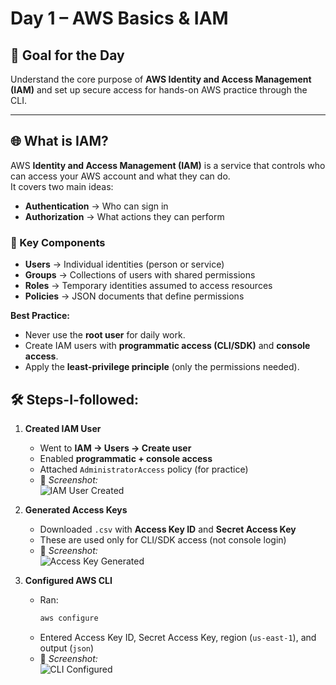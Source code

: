 # Day 1 – AWS Basics & IAM

## 🎯 Goal for the Day
Understand the core purpose of **AWS Identity and Access Management (IAM)** and set up secure access for hands-on AWS practice through the CLI.

---

## 🌐 What is IAM?
AWS **Identity and Access Management (IAM)** is a service that controls who can access your AWS account and what they can do.  
It covers two main ideas:
- **Authentication** → Who can sign in  
- **Authorization** → What actions they can perform  

### 🔑 Key Components
- **Users** → Individual identities (person or service)  
- **Groups** → Collections of users with shared permissions  
- **Roles** → Temporary identities assumed to access resources  
- **Policies** → JSON documents that define permissions  

**Best Practice:**  
- Never use the **root user** for daily work.  
- Create IAM users with **programmatic access (CLI/SDK)** and **console access**.  
- Apply the **least-privilege principle** (only the permissions needed).

## 🛠️ Steps-I-followed:

1. **Created IAM User**  
   - Went to **IAM → Users → Create user**  
   - Enabled **programmatic + console access**  
   - Attached `AdministratorAccess` policy (for practice)  
   - 📸 *Screenshot:*  
     ![IAM User Created](./screenshots/iam-user-created.png)

2. **Generated Access Keys**  
   - Downloaded `.csv` with **Access Key ID** and **Secret Access Key**  
   - These are used only for CLI/SDK access (not console login)  
   - 📸 *Screenshot:*  
     ![Access Key Generated](./screenshots/access-key-generated.png)

3. **Configured AWS CLI**  
   - Ran:
     ```bash
     aws configure
     ```  
   - Entered Access Key ID, Secret Access Key, region (`us-east-1`), and output (`json`)  
   - 📸 *Screenshot:*  
     ![CLI Configured](./screenshots/cli-configured.png)
